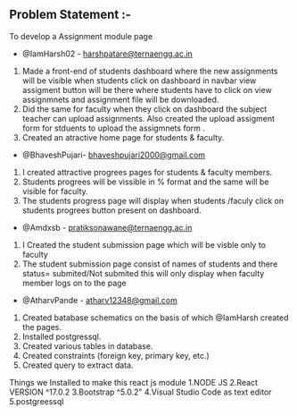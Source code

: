 ## Problem Statement :- 
To develop a Assignment module page 


- @IamHarsh02 - harshpatare@ternaengg.ac.in
 1. Made a front-end of students dashboard where the new assignments will be visible when students click on dashboard in navbar view assigment button will be there where students  have to click on view assignmnets and assignment file will be downloaded.
 2. Did the same for faculty  when they click on dashboard the subject teacher can upload assignments. Also created the upload assigment form for stduents to upload the assigmnets form  .
 3. Created an atractive home page for students & faculty.


- @BhaveshPujari- bhaveshpujari2000@gmail.com         
 1. I created  attractive  progrees pages for students & faculty members.
 2. Students progrees will be vissible in % format  and the same will be visible for faculty.
 3. The students progress page will display when students /faculy click on  students progrees button  present on dashboard.


- @Amdxsb  - pratiksonawane@ternaengg.ac.in  
 1. I Created the student submission page which will be visble only to faculty 
 2. The student submission page consist of names of students and there status= submited/Not submited 
    this will only display when faculty member logs on to the page 


- @AtharvPande - atharv12348@gmail.com
 1. Created batabase schematics on the basis of which @IamHarsh created the pages.
 2. Installed postgressql.
 3. Created various tables in database.
 4. Created constraints (foreign key, primary key, etc.)
 5. Created query to extract data.



Things we Installed to make this react js module 
1.NODE JS 
2.React VERSION ^17.0.2
3.Bootstrap ^5.0.2"
4.Visual Studio Code as text editor
5.postgreessql
